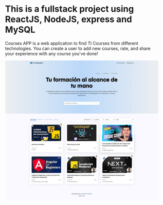 # This is a fullstack project using ReactJS, NodeJS, express and MySQL

Courses APP is a web application to find TI Courses from different technologies. You can create a user to add new courses, rate, and share your experience with any course you've done!

![imagen de portada de CoursesLibra ](https://raw.githubusercontent.com/facudam/fullstack-courses-app/main/client/public/coursesLibraPortada.webp)
